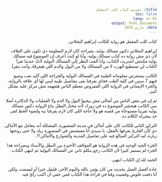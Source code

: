 ```yaml
---
title: تقييم كتاب كلب المعمل
toc: false
lang: ar-EG
output: html_document
date: مارس 2024
---
```

<body dir="rtl">
كتاب كلب المعمل هو رواية للكاتب إبراهيم البجلاتي.

إبراهيم البجلاتي دكتور مسالك بولية، بصراحة كان لازم المعلومة دي تكون على الغلاف لأن دي مش رواية ده كتاب مسالك بولية، وأنا لو كنت أعرف إن الموضوع فيه مسالك بولية مكنتش اشتريت الكتاب، وأنا ألفت النظر إلى المسالك البولية لأنك عندما تقرأ الكتاب لن تستطيع الهرب لا من المسالك ولا من البول والدم اللي هيغرقك وأنت بتقرأ.

الكاتب يستعرض معلوماته الطبية في المسالك البولية والجراحة اللي أكيد تعب وضيع فيهم 7 سنين في كلية الطب فجاي يقرفنا بقى بتفاصيل طبية ليس لها أي علاقة بالرواية، والجزء الإنساني في الرواية اللي المفروض معظم الناس هتفهمه مش مركز عليه بشكل كبير.

ثم إن في بعض الناس من أمثالي مش بيحبوا البول ولا الدم ولا العمليات ولا الدكاترة أصلا بس الكاتب هيحشر الموضوع ده في زورك لأنه مختار البطل بتاع الرواية دكتور مسالك بولية تقريبا مستوحاة من قصته هو ولا حاجة اللي كان لازم يقرفنا بيه ولسوء الحظ لقى حد ينشرله الكلام ده.

التركيز التاني للكاتب كان على أماكن في مدينة المنصورة، المشكلة أنه يتعامل مع الأماكن دي كأن القارئ يعرفها بالفعل، يا سيدي أنا معيشتش في المنصورة زيك ولا حتى روحتها زيارة، ليه التركيز المبالغ فيه على تفاصيل المدينة والشوارع والأماكن؟!.

الجزء الجيد الوحيد في هذه الرواية هو المواقف الأخيرة بين البطل والأستاذ وبصراحة هذا الجزء لم يستمر كثيرا لأن الكاتب رجع يتكلم تاني عن المسالك البولية ثم انتهى الكتاب.

الحمد لله إن الكتاب انتهى.

عادة أفضل العمل بحديث من كان يؤمن بالله واليوم الآخر، فليقل خيرا أو ليصمت، ولكن أنا دفعت فلوس وقضيت وقتا في قراءة هذا الكتاب فمن حقي أن أكتب رأيّ فيه.

</body>